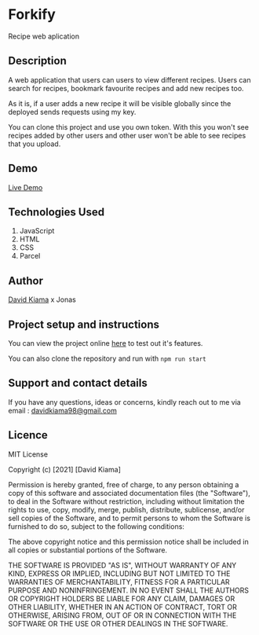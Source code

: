 # Forkify

Recipe web aplication

## Description

A web application that users can users to view different recipes.
Users can search for recipes, bookmark favourite recipes and add new recipes too.

As it is, if a user adds a new recipe it will be visible globally since the
deployed sends requests using my key.

You can clone this project and use you own token. With this you won't see recipes
added by other users and other user won't be able to see recipes that you upload.

## Demo

[Live Demo](https://forkify-kiama.surge.sh/)

## Technologies Used

1. JavaScript
1. HTML
1. CSS
1. Parcel

## Author

[David Kiama](https://github.com/davidkiama) x Jonas

## Project setup and instructions

You can view the project online [here](https://forkify-kiama.surge.sh/) to test out it's features.

You can also clone the repository and run with `npm run start `

## Support and contact details

If you have any questions, ideas or concerns, kindly reach out to me via email : davidkiama98@gmail.com

## Licence

MIT License

Copyright (c) [2021] [David Kiama]

Permission is hereby granted, free of charge, to any person obtaining a copy
of this software and associated documentation files (the "Software"), to deal
in the Software without restriction, including without limitation the rights
to use, copy, modify, merge, publish, distribute, sublicense, and/or sell
copies of the Software, and to permit persons to whom the Software is
furnished to do so, subject to the following conditions:

The above copyright notice and this permission notice shall be included in all
copies or substantial portions of the Software.

THE SOFTWARE IS PROVIDED "AS IS", WITHOUT WARRANTY OF ANY KIND, EXPRESS OR
IMPLIED, INCLUDING BUT NOT LIMITED TO THE WARRANTIES OF MERCHANTABILITY,
FITNESS FOR A PARTICULAR PURPOSE AND NONINFRINGEMENT. IN NO EVENT SHALL THE
AUTHORS OR COPYRIGHT HOLDERS BE LIABLE FOR ANY CLAIM, DAMAGES OR OTHER
LIABILITY, WHETHER IN AN ACTION OF CONTRACT, TORT OR OTHERWISE, ARISING FROM,
OUT OF OR IN CONNECTION WITH THE SOFTWARE OR THE USE OR OTHER DEALINGS IN THE
SOFTWARE.

